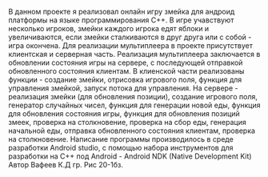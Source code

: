 В данном проекте я реализовал онлайн игру змейка для андроид платформы на языке программирования C++.
В игре учавствуют несколько игроков, змейки каждого игрока едят яблоки и увеличиваются, если змейки сталкиваются в друг друга или с собой - игра окончена.
Для реализации мультиплеера в проекте присутствует клиентская и серверная часть.
Реализация мультиплеера заключается в обновлении состояния игры на сервере, с последующей отправкой обновленного состояния клиентам.
В клиенской части реализованы функции - создание змейки, отрисовка игрового поля, функция для управления змейкой, запуск потока для управления. 
На сервере - реализация змейки (для обновления позиции), создание игрового поля, генератор случайных чисел, функция для генерации новой еды, функция для обновления состояния игры, функция для обновления позиций змеек, проверка на столкновение, проверка на сбор еды, генерация начальной еды, отправка обновленного состояния клиентам, проверка на столкновение.
Написание программы производилось в среде разработки Android studio, с помощью набора инструментов для разработки на C++ под Android - Android NDK (Native Development Kit)
Автор Вафеев К.Д гр. Рис 20-1бз.
